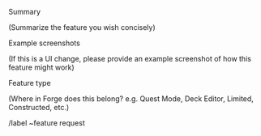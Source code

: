 Summary

(Summarize the feature you wish concisely)


Example screenshots

(If this is a UI change, please provide an example screenshot of how this feature might work)


Feature type

(Where in Forge does this belong? e.g. Quest Mode, Deck Editor, Limited, Constructed, etc.)

/label ~feature request